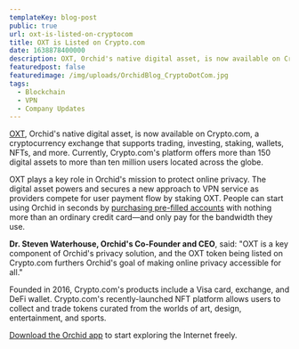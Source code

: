 ```yaml
---
templateKey: blog-post
public: true
url: oxt-is-listed-on-cryptocom
title: OXT is Listed on Crypto.com
date: 1638878400000
description: OXT, Orchid's native digital asset, is now available on Crypto.com, a cryptocurrency exchange that supports trading, investing, staking, wallets, NFTs, and more. Currently, Crypto.com's platform offers more than 150 digital assets to more than ten million users located across the globe.
featuredpost: false
featuredimage: /img/uploads/OrchidBlog_CryptoDotCom.jpg
tags:
  - Blockchain
  - VPN
  - Company Updates
---
```

[OXT](https://www.orchid.com/oxt/), Orchid's native digital asset, is now available on Crypto.com, a cryptocurrency exchange that supports trading, investing, staking, wallets, NFTs, and more. Currently, Crypto.com's platform offers more than 150 digital assets to more than ten million users located across the globe. 

OXT plays a key role in Orchid's mission to protect online privacy. The digital asset powers and secures a new approach to VPN service as providers compete for user payment flow by staking OXT. People can start using Orchid in seconds by [purchasing pre-filled accounts](https://blog.orchid.com/why-orchids-in-app-purchases-are-a-game-changer-for-dapp-usage/) with nothing more than an ordinary credit card—and only pay for the bandwidth they use.

**Dr. Steven Waterhouse, Orchid's Co-Founder and CEO**, said: "OXT is a key component of Orchid's privacy solution, and the OXT token being listed on Crypto.com furthers Orchid's goal of making online privacy accessible for all."

Founded in 2016, Crypto.com's products include a Visa card, exchange, and DeFi wallet. Crypto.com's recently-launched NFT platform allows users to collect and trade tokens curated from the worlds of art, design, entertainment, and sports.

[Download the Orchid app](https://www.orchid.com/download) to start exploring the Internet freely.
